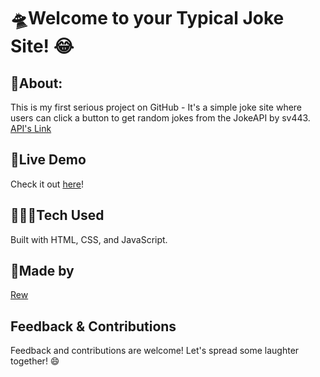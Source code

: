 <div>
    <h1>🛸Welcome to your Typical Joke Site! 😂</h1>
    <h2>👾About:</h2>
    <p>This is my first serious project on GitHub - It's a simple joke site where users can click a button to get random jokes from the JokeAPI by sv443. <a href="https://sv443.net/jokeapi/v2/">API's Link</a></p>
    <h2>🔗Live Demo</h2>
    <p>Check it out <a href="https://typical-joke-site.vercel.app/">here</a>!</p>
    <h2>👨🏻‍💻Tech Used</h2>
    <p>Built with HTML, CSS, and JavaScript.</p>
    <h2>💖Made by</h2>
    <a href="https://github.com/RewPhew">Rew</a> 
    <h2>Feedback & Contributions</h2>
    <p>Feedback and contributions are welcome! Let's spread some laughter together! 😄</p>
</div>
